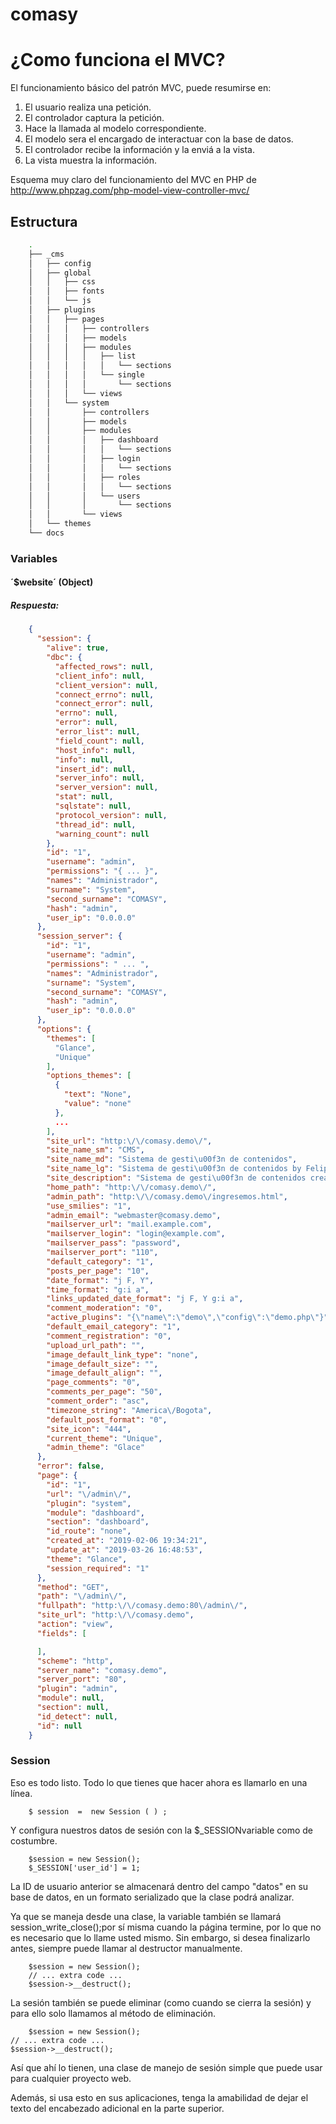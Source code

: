 # comasy
# ¿Como funciona el MVC?

El funcionamiento básico del patrón MVC, puede resumirse en:

1. El usuario realiza una petición.
2. El controlador captura la petición.
3. Hace la llamada al modelo correspondiente.
4. El modelo sera el encargado de interactuar con la base de datos.
5. El controlador recibe la información y la enviá a la vista.
6. La vista muestra la información.

Esquema muy claro del funcionamiento del MVC en PHP de http://www.phpzag.com/php-model-view-controller-mvc/

## Estructura
~~~sh
	.
	├── _cms
	│   ├── config
	│   ├── global
	│   │   ├── css
	│   │   ├── fonts
	│   │   └── js
	│   ├── plugins
	│   │   ├── pages
	│   │   │   ├── controllers
	│   │   │   ├── models
	│   │   │   ├── modules
	│   │   │   │   ├── list
	│   │   │   │   │   └── sections
	│   │   │   │   └── single
	│   │   │   │       └── sections
	│   │   │   └── views
	│   │   └── system
	│   │       ├── controllers
	│   │       ├── models
	│   │       ├── modules
	│   │       │   ├── dashboard
	│   │       │   │   └── sections
	│   │       │   ├── login
	│   │       │   │   └── sections
	│   │       │   ├── roles
	│   │       │   │   └── sections
	│   │       │   └── users
	│   │       │       └── sections
	│   │       └── views
	│   └── themes
	└── docs
~~~



### Variables

#### ´$website´ (Object)
##### Respuesta: 
~~~json
	{
	  "session": {
		"alive": true,
		"dbc": {
		  "affected_rows": null,
		  "client_info": null,
		  "client_version": null,
		  "connect_errno": null,
		  "connect_error": null,
		  "errno": null,
		  "error": null,
		  "error_list": null,
		  "field_count": null,
		  "host_info": null,
		  "info": null,
		  "insert_id": null,
		  "server_info": null,
		  "server_version": null,
		  "stat": null,
		  "sqlstate": null,
		  "protocol_version": null,
		  "thread_id": null,
		  "warning_count": null
		},
		"id": "1",
		"username": "admin",
		"permissions": "{ ... }",
		"names": "Administrador",
		"surname": "System",
		"second_surname": "COMASY",
		"hash": "admin",
		"user_ip": "0.0.0.0"
	  },
	  "session_server": {
		"id": "1",
		"username": "admin",
		"permissions": " ... ",
		"names": "Administrador",
		"surname": "System",
		"second_surname": "COMASY",
		"hash": "admin",
		"user_ip": "0.0.0.0"
	  },
	  "options": {
		"themes": [
		  "Glance",
		  "Unique"
		],
		"options_themes": [
		  {
			"text": "None",
			"value": "none"
		  },
		  ...
		],
		"site_url": "http:\/\/comasy.demo\/",
		"site_name_sm": "CMS",
		"site_name_md": "Sistema de gesti\u00f3n de contenidos",
		"site_name_lg": "Sistema de gesti\u00f3n de contenidos by FelipheGomez",
		"site_description": "Sistema de gesti\u00f3n de contenidos creado por Andres Felipe Gomez Maya o FelipheGomez.",
		"home_path": "http:\/\/comasy.demo\/",
		"admin_path": "http:\/\/comasy.demo\/ingresemos.html",
		"use_smilies": "1",
		"admin_email": "webmaster@comasy.demo",
		"mailserver_url": "mail.example.com",
		"mailserver_login": "login@example.com",
		"mailserver_pass": "password",
		"mailserver_port": "110",
		"default_category": "1",
		"posts_per_page": "10",
		"date_format": "j F, Y",
		"time_format": "g:i a",
		"links_updated_date_format": "j F, Y g:i a",
		"comment_moderation": "0",
		"active_plugins": "{\"name\":\"demo\",\"config\":\"demo.php\"}",
		"default_email_category": "1",
		"comment_registration": "0",
		"upload_url_path": "",
		"image_default_link_type": "none",
		"image_default_size": "",
		"image_default_align": "",
		"page_comments": "0",
		"comments_per_page": "50",
		"comment_order": "asc",
		"timezone_string": "America\/Bogota",
		"default_post_format": "0",
		"site_icon": "444",
		"current_theme": "Unique",
		"admin_theme": "Glace"
	  },
	  "error": false,
	  "page": {
		"id": "1",
		"url": "\/admin\/",
		"plugin": "system",
		"module": "dashboard",
		"section": "dashboard",
		"id_route": "none",
		"created_at": "2019-02-06 19:34:21",
		"update_at": "2019-03-26 16:48:53",
		"theme": "Glance",
		"session_required": "1"
	  },
	  "method": "GET",
	  "path": "\/admin\/",
	  "fullpath": "http:\/\/comasy.demo:80\/admin\/",
	  "site_url": "http:\/\/comasy.demo",
	  "action": "view",
	  "fields": [

	  ],
	  "scheme": "http",
	  "server_name": "comasy.demo",
	  "server_port": "80",
	  "plugin": "admin",
	  "module": null,
	  "section": null,
	  "id_detect": null,
	  "id": null
	}
~~~

### Session
Eso es todo listo. Todo lo que tienes que hacer ahora es llamarlo en una línea.

~~~
	$ session  =  new Session ( ) ;
~~~
Y configura nuestros datos de sesión con la $_SESSIONvariable como de costumbre.

~~~
	$session = new Session();
	$_SESSION['user_id'] = 1;
~~~
La ID de usuario anterior se almacenará dentro del campo "datos" en su base de datos, en un formato serializado que la clase podrá analizar.

Ya que se maneja desde una clase, la variable también se llamará session_write_close();por sí misma cuando la página termine, por lo que no es necesario que lo llame usted mismo. Sin embargo, si desea finalizarlo antes, siempre puede llamar al destructor manualmente.

~~~
	$session = new Session();
	// ... extra code ...
	$session->__destruct();
~~~

La sesión también se puede eliminar (como cuando se cierra la sesión) y para ello solo llamamos al método de eliminación.

~~~
	$session = new Session();
// ... extra code ...
$session->__destruct();
~~~

Así que ahí lo tienen, una clase de manejo de sesión simple que puede usar para cualquier proyecto web.

Además, si usa esto en sus aplicaciones, tenga la amabilidad de dejar el texto del encabezado adicional en la parte superior.
